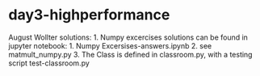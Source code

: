 # day3-highperformance
August Wollter solutions:
	1. Numpy excercises solutions can be found in jupyter notebook: 1. Numpy Excersises-answers.ipynb
	2. see matmult_numpy.py
	3. The Class is defined in classroom.py, with a testing script test-classroom.py

